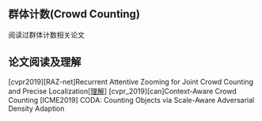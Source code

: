 ## 群体计数(Crowd Counting)
阅读过群体计数相关论文

## 论文阅读及理解
[cvpr2019][RAZ-net]Recurrent Attentive Zooming for Joint Crowd Counting and Precise Localization[[理解]](/Crowd_Counting/cvpr2019_RAZnet/cvpr2019_RAZnet.md)
[cvpr_2019][can]Context-Aware Crowd Counting
[ICME2019] CODA: Counting Objects via Scale-Aware Adversarial Density Adaption
